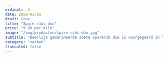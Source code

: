 ```yaml
---
ordinal: -3
date: 2050-01-01
draft: true
title: "Spare ribs dun"
price: "9.90 per kilo"
image: "/img/producten/spare-ribs-dun.jpg"
subtitle: "Heerlijk gemarineerde zoete sparerib die is voorgegaard in traditionele heteluchtovens. Dit zorgt voor de heerlijke specifieke grillsmaak en de perfecte garing. Ideaal voor op de barbecue."
category: "varken"
truncated: false
---
```


